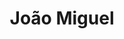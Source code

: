 ---
title: João Miguel
artigo: o
picture: /images/j/joaomiguel.jpg
background: /images/fundos/poa.jpg
style: style-amarelo1
description: Significado do nome João Miguel
full-description: João Miguel é um nome composto por dois nomes de origem hebraica, João, Iohanan, que significa "agraciado por Deus" ou "Deus é cheio de graça" e por Miguel, Mikhael, que sugere que ninguém é como Deus. Juntos, indicam a personalidade de uma pessoa com forte tendência de liderança, nobreza de caráter e que,  por seu carisma, conta com as bênçãos do Altíssimo. Amém!
---